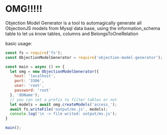 # OMG!!!!!
Objection Model Generator is a tool to automagically generate all ObjectionJS models from Mysql data base, using the information_schema table to let us know tables, columns and BelongsToOneRelation

basic usage:

```js
const fs = require('fs');
const ObjectionModelGenerator = require('objection-model-generator');

const main = async () => {
  let omg = new ObjectionModelGenerator({
    host: 'localhost',
    port: '3306',
    user: 'root',
    password: 'root'
  }, 'dbName');
  // you can set a prefix to filter tables or not
  let models = await omg.createModels('access_');
  await fs.writeFile('output/ms.js', models);
  console.log('\n -> file writed: output/ms.js');
}

main();
```
